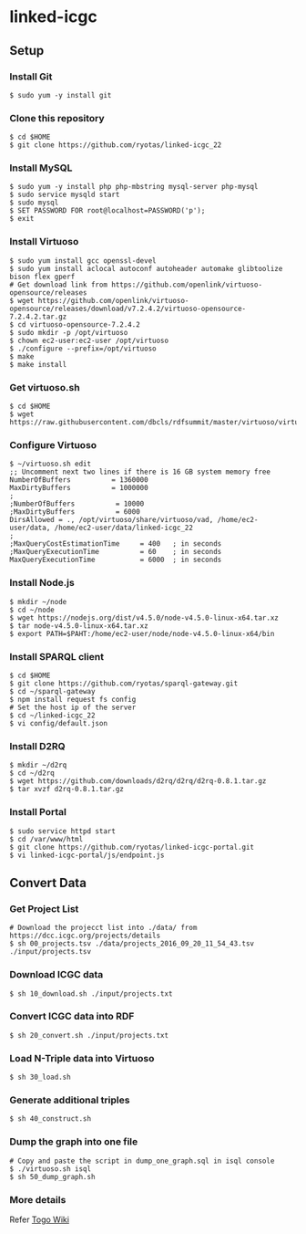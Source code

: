 linked-icgc
===========

## Setup

### Install Git
    $ sudo yum -y install git

### Clone this repository
    $ cd $HOME  
    $ git clone https://github.com/ryotas/linked-icgc_22

### Install MySQL 
    $ sudo yum -y install php php-mbstring mysql-server php-mysql
    $ sudo service mysqld start
    $ sudo mysql
    $ SET PASSWORD FOR root@localhost=PASSWORD('p');
    $ exit

### Install Virtuoso  
    $ sudo yum install gcc openssl-devel
    $ sudo yum install aclocal autoconf autoheader automake glibtoolize bison flex gperf 
    # Get download link from https://github.com/openlink/virtuoso-opensource/releases
    $ wget https://github.com/openlink/virtuoso-opensource/releases/download/v7.2.4.2/virtuoso-opensource-7.2.4.2.tar.gz
    $ cd virtuoso-opensource-7.2.4.2
    $ sudo mkdir -p /opt/virtuoso
    $ chown ec2-user:ec2-user /opt/virtuoso
    $ ./configure --prefix=/opt/virtuoso
    $ make
    $ make install

### Get virtuoso.sh
    $ cd $HOME
    $ wget https://raw.githubusercontent.com/dbcls/rdfsummit/master/virtuoso/virtuoso.sh

### Configure Virtuoso
    $ ~/virtuoso.sh edit
    ;; Uncomment next two lines if there is 16 GB system memory free
    NumberOfBuffers          = 1360000
    MaxDirtyBuffers          = 1000000
    ;
    ;NumberOfBuffers          = 10000
    ;MaxDirtyBuffers          = 6000
    DirsAllowed = ., /opt/virtuoso/share/virtuoso/vad, /home/ec2-user/data, /home/ec2-user/data/linked-icgc_22
    ;
    ;MaxQueryCostEstimationTime     = 400   ; in seconds
    ;MaxQueryExecutionTime          = 60    ; in seconds
    MaxQueryExecutionTime           = 6000  ; in seconds

### Install Node.js
    $ mkdir ~/node
    $ cd ~/node
    $ wget https://nodejs.org/dist/v4.5.0/node-v4.5.0-linux-x64.tar.xz
    $ tar node-v4.5.0-linux-x64.tar.xz
    $ export PATH=$PAHT:/home/ec2-user/node/node-v4.5.0-linux-x64/bin

### Install SPARQL client
    $ cd $HOME
    $ git clone https://github.com/ryotas/sparql-gateway.git
    $ cd ~/sparql-gateway
    $ npm install request fs config
    # Set the host ip of the server
    $ cd ~/linked-icgc_22
    $ vi config/default.json

### Install D2RQ
    $ mkdir ~/d2rq
    $ cd ~/d2rq
    $ wget https://github.com/downloads/d2rq/d2rq/d2rq-0.8.1.tar.gz
    $ tar xvzf d2rq-0.8.1.tar.gz

### Install Portal
    $ sudo service httpd start
    $ cd /var/www/html
    $ git clone https://github.com/ryotas/linked-icgc-portal.git
    $ vi linked-icgc-portal/js/endpoint.js

## Convert Data

### Get Project List
    # Download the projecct list into ./data/ from https://dcc.icgc.org/projects/details
    $ sh 00_projects.tsv ./data/projects_2016_09_20_11_54_43.tsv ./input/projects.tsv

### Download ICGC data  
    $ sh 10_download.sh ./input/projects.txt

### Convert ICGC data into RDF 
    $ sh 20_convert.sh ./input/projects.txt

### Load N-Triple data into Virtuoso
    $ sh 30_load.sh

### Generate additional triples
    $ sh 40_construct.sh 
    
### Dump the graph into one file
    # Copy and paste the script in dump_one_graph.sql in isql console
    $ ./virtuoso.sh isql
    $ sh 50_dump_graph.sh


### More details

Refer [Togo Wiki](http://wiki.lifesciencedb.jp/mw/%E3%81%8C%E3%82%93%E3%82%B2%E3%83%8E%E3%83%A0#Linked_ICGC_.EF.BC.88.E3.83.87.E3.83.BC.E3.82.BF.E7.94.9F.E6.88.90.EF.BC.89.E3.81.AE.E6.89.8B.E9.A0.86)
